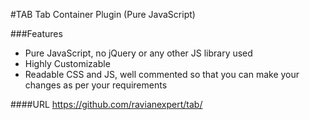 #TAB
Tab Container Plugin (Pure JavaScript)

###Features
- Pure JavaScript, no jQuery or any other JS library used
- Highly Customizable
- Readable CSS and JS, well commented so that you can make your changes as per your requirements

####URL 
https://github.com/ravianexpert/tab/
